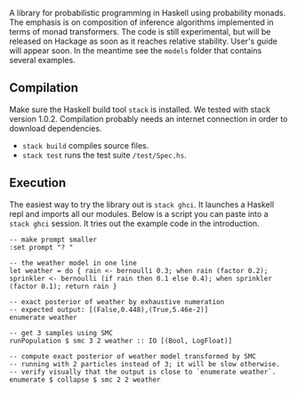 A library for probabilistic programming in Haskell using probability monads. The emphasis is on composition of inference algorithms implemented in terms of monad transformers. The code is still experimental, but will be released on Hackage as soon as it reaches relative stability. User's guide will appear soon. In the meantime see the `models` folder that contains several examples.

## Compilation

Make sure the Haskell build tool `stack` is installed. We tested with stack version 1.0.2. Compilation probably needs an internet connection in order to download dependencies.

* `stack build` compiles source files.
* `stack test` runs the test suite `/test/Spec.hs`.

## Execution

The easiest way to try the library out is `stack ghci`. It launches a Haskell repl and imports all our modules. Below is a script you can paste into a `stack ghci` session. It tries out the example code in the introduction.

```
-- make prompt smaller
:set prompt "? "

-- the weather model in one line
let weather = do { rain <- bernoulli 0.3; when rain (factor 0.2); sprinkler <- bernoulli (if rain then 0.1 else 0.4); when sprinkler (factor 0.1); return rain }

-- exact posterior of weather by exhaustive numeration
-- expected output: [(False,0.448),(True,5.46e-2)]
enumerate weather

-- get 3 samples using SMC
runPopulation $ smc 3 2 weather :: IO [(Bool, LogFloat)]

-- compute exact posterior of weather model transformed by SMC
-- running with 2 particles instead of 3; it will be slow otherwise.
-- verify visually that the output is close to `enumerate weather`.
enumerate $ collapse $ smc 2 2 weather
```

